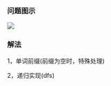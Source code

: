 ### 问题图示
![](https://pic.zaqbest.com/i/2023/01/26/63d2433b63dec.png)

### 解法
1，单词前缀(前缀为空时，特殊处理)

2，递归实现(dfs)
